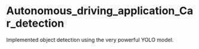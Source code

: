 # Autonomous_driving_application_Car_detection
Implemented object detection using the very powerful YOLO model.
